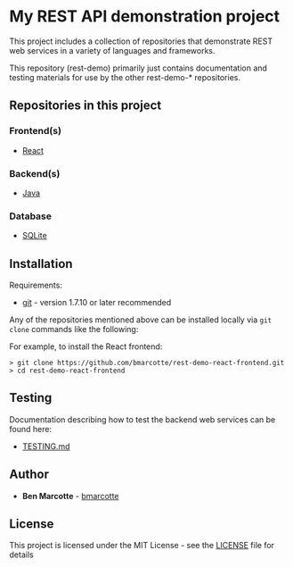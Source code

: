 # My REST API demonstration project

This project includes a collection of repositories that demonstrate REST web services in a variety of languages
and frameworks.

This repository (rest-demo) primarily just contains documentation and testing materials for use by the other
rest-demo-* repositories.

## Repositories in this project

### Frontend(s)

* [React](https://github.com/bmarcotte/rest-demo-react-frontend)

### Backend(s)

* [Java](https://github.com/bmarcotte/rest-demo-java-backend)

### Database

* [SQLite](https://github.com/bmarcotte/rest-demo-sqlite-database)

## Installation

Requirements:
* [git](https://git-scm.com/book/en/v2/Getting-Started-Installing-Git) - version 1.7.10 or later recommended

Any of the repositories mentioned above can be installed locally via
`git clone` commands like the following:

For example, to install the React frontend:
```
> git clone https://github.com/bmarcotte/rest-demo-react-frontend.git
> cd rest-demo-react-frontend
```

## Testing

Documentation describing how to test the backend web services can be found here:
* [TESTING.md](TESTING.md)

## Author

* **Ben Marcotte** - [bmarcotte](https://github.com/bmarcotte)

## License

This project is licensed under the MIT License - see the [LICENSE](LICENSE) file for details
